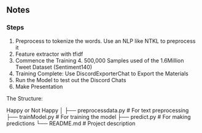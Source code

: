 ## Notes

### Steps
1. Preprocess to tokenize the words. Use an NLP like NTKL to preprocess it
2. Feature extractor with tfidf
3. Commence the Training
    4. 500,000 Samples used of the 1.6Million Tweet Dataset (Sentiment140)
5. Training Complete: Use DiscordExporterChat to Export the Materials
6. Run the Model to test out the Discord Chats
7. Make Presentation

The Structure:

Happy or Not Happy
│
├── preprocessdata.py  # For text preprocessing
├── trainModel.py         # For training the model
├── predict.py             # For making predictions
└── README.md              # Project description